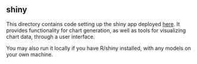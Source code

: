 ## shiny

This directory contains code setting up the shiny app deployed [here](https://vsie.shinyapps.io/ai_custom_step).
It provides functionality for chart generation, as well as tools for visualizing
chart data, through a user interface.

You may also run it locally if you have R/shiny installed, with any models on
your own machine.
